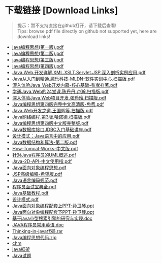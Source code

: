 # 下载链接 [Download Links]

> 提示：暂不支持直接在github打开，请下载后查看!<br>
> Tips: browse pdf file directly on github not supported yet, here are download links!

- [java编程思想(第一版).pdf](https://github.com/johnnynode/ebook-java/raw/master/java编程思想(第一版).pdf)
- [java编程思想(第二版).pdf](https://github.com/johnnynode/ebook-java/raw/master/java编程思想(第二版).pdf)
- [java编程思想(第三版).pdf](https://github.com/johnnynode/ebook-java/raw/master/java编程思想(第三版).pdf)
- [java编程思想(第四版).pdf](https://github.com/johnnynode/ebook-java/raw/master/java编程思想(第四版).pdf)
- [Java.Web.开发详解.XML.XSLT.Servlet.JSP.深入剖析实例应用.pdf](https://github.com/johnnynode/ebook-java/raw/master/Java.Web.开发详解.XML.XSLT.Servlet.JSP.深入剖析实例应用.pdf)
- [Java从入门到精通.魔乐科技-MLDN-软件实训中心.扫描版.pdf](https://github.com/johnnynode/ebook-java/raw/master/Java从入门到精通.魔乐科技-MLDN-软件实训中心.扫描版.pdf)
- [深入体验Java_Web开发内幕-核心基础-张孝祥著.pdf](https://github.com/johnnynode/ebook-java/raw/master/深入体验Java_Web开发内幕-核心基础-张孝祥著.pdf)
- [学通Java.Web的24堂课.陈丹丹.卢瀚.扫描版.pdf](https://github.com/johnnynode/ebook-java/raw/master/学通Java.Web的24堂课.陈丹丹.卢瀚.扫描版.pdf)
- [深入体验Java.Web项目开发.张玲玲.扫描版.pdf](https://github.com/johnnynode/ebook-java/raw/master/深入体验Java.Web项目开发.张玲玲.扫描版.pdf)
- [Java编程思想第四版完整中文高清版-免费.pdf](https://github.com/johnnynode/ebook-java/raw/master/Java编程思想第四版完整中文高清版-免费.pdf)
- [Java.Web开发之道.王国辉等.扫描版.pdf](https://github.com/johnnynode/ebook-java/raw/master/Java.Web开发之道.王国辉等.扫描版.pdf)
- [Java网络编程.第3版.哈诺德.扫描版.pdf](https://github.com/johnnynode/ebook-java/raw/master/Java网络编程.第3版.哈诺德.扫描版.pdf)
- [Java编程思想第四版中文版完整版.pdf](https://github.com/johnnynode/ebook-java/raw/master/Java编程思想第四版中文版完整版.pdf)
- [Java数据库接口JDBC入门基础讲座.pdf](https://github.com/johnnynode/ebook-java/raw/master/Java数据库接口JDBC入门基础讲座.pdf)
- [设计模式：Java语言中的应用.pdf](https://github.com/johnnynode/ebook-java/raw/master/设计模式：Java语言中的应用.pdf)
- [Java数据结构和算法-第二版.pdf](https://github.com/johnnynode/ebook-java/raw/master/Java数据结构和算法-第二版.pdf)
- [How-Tomcat-Works-中文版.pdf](https://github.com/johnnynode/ebook-java/raw/master/How-Tomcat-Works-中文版.pdf)
- [针对Java程序员的UML概述.pdf](https://github.com/johnnynode/ebook-java/raw/master/针对Java程序员的UML概述.pdf)
- [Java-2D-API-中文使用指.pdf](https://github.com/johnnynode/ebook-java/raw/master/Java-2D-API-中文使用指.pdf)
- [Java面向对象编程思想.pdf](https://github.com/johnnynode/ebook-java/raw/master/Java面向对象编程思想.pdf)
- [JSP高级编程-希望版.pdf](https://github.com/johnnynode/ebook-java/raw/master/JSP高级编程-希望版.pdf)
- [Java语言编码规范.pdf](https://github.com/johnnynode/ebook-java/raw/master/Java语言编码规范.pdf)
- [程序员面试宝典全.pdf](https://github.com/johnnynode/ebook-java/raw/master/程序员面试宝典全.pdf)
- [Java基础教程.pdf](https://github.com/johnnynode/ebook-java/raw/master/Java基础教程.pdf)
- [设计模式.pdf](https://github.com/johnnynode/ebook-java/raw/master/设计模式.pdf)
- [Java面向对象编程配套上PPT-孙卫琴.ppt](https://github.com/johnnynode/ebook-java/raw/master/Java面向对象编程配套上PPT-孙卫琴.ppt)
- [Java面向对象编程配套下PPT-孙卫琴.ppt](https://github.com/johnnynode/ebook-java/raw/master/Java面向对象编程配套下PPT-孙卫琴.ppt)
- [基于java小型搜索引擎的研究与实现.doc](https://github.com/johnnynode/ebook-java/raw/master/基于java小型搜索引擎的研究与实现.doc)
- [JAVA程序员常用英语.doc](https://github.com/johnnynode/ebook-java/raw/master/JAVA程序员常用英语.doc)
- [Thinking-in-java代码.rar](https://github.com/johnnynode/ebook-java/raw/master/Thinking-in-java代码.rar)
- [Java编程思想代码.zip](https://github.com/johnnynode/ebook-java/raw/master/Java编程思想代码.zip)
- [chm](https://github.com/johnnynode/ebook-java/raw/master/chm/)
- [java框架](https://github.com/johnnynode/ebook-java/raw/master/java框架/)
- [Java试题](https://github.com/johnnynode/ebook-java/raw/master/Java试题/)


